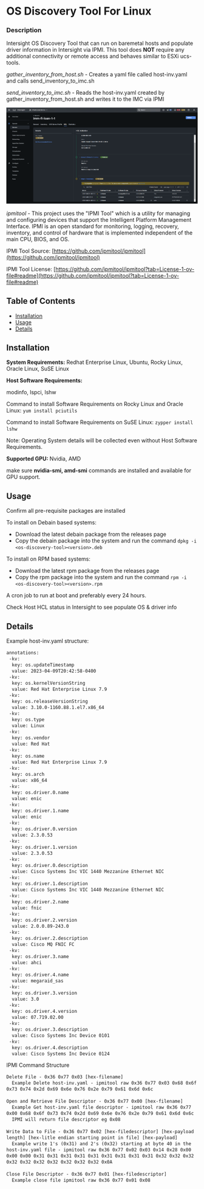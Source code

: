 # OS Discovery Tool For Linux

### Description

Intersight OS Discovery Tool that can run on baremetal hosts and populate driver information in Intersight via IPMI.  This tool does **NOT** require any additional connectivity or remote access and behaves similar to ESXi ucs-tools.

_gather_inventory_from_host.sh_ - Creates a yaml file called host-inv.yaml and calls send_inventory_to_imc.sh

_send_inventory_to_imc.sh_  - Reads the host-inv.yaml created by gather_inventory_from_host.sh and writes it to the IMC via IPMI

![Example Image](Readme-example.png)

_ipmitool_ - This project uses the "IPMI Tool" which is a utility for managing and configuring devices that support
the Intelligent Platform Management Interface.  IPMI is an open standard
for monitoring, logging, recovery, inventory, and control of hardware
that is implemented independent of the main CPU, BIOS, and OS.

IPMI Tool Source: [https://github.com/ipmitool/ipmitool](https://github.com/ipmitool/ipmitool)

IPMI Tool License: [https://github.com/ipmitool/ipmitool?tab=License-1-ov-file#readme](https://github.com/ipmitool/ipmitool?tab=License-1-ov-file#readme)

## Table of Contents

- [Installation](#installation)
- [Usage](#usage)
- [Details](#details)

## Installation
**System Requirements:**
Redhat Enterprise Linux, Ubuntu, Rocky Linux, Oracle Linux, SuSE Linux

**Host Software Requirements:**

modinfo, lspci, lshw

Command to install Software Requirements on Rocky Linux and Oracle Linux: `yum install pciutils`

Command to install Software Requirements on SuSE Linux: `zypper install lshw`

Note: Operating System details will be collected even without Host Software Requirements.

**Supported GPU:** Nvidia, AMD

make sure **nvidia-smi, amd-smi** commands are installed and available for GPU support.

## Usage

Confirm all pre-requisite packages are installed

To install on Debain based systems:
- Download the latest debain package from the releases page
- Copy the debain package into the system and run the command ```dpkg -i <os-discovery-tool><version>.deb```

To install on RPM based systems:
- Download the latest rpm package from the releases page
- Copy the rpm package into the system and run the command ```rpm -i <os-discovery-tool><version>.rpm```

A cron job to run at boot and preferably every 24 hours.

Check Host HCL status in Intersight to see populate OS & driver info

## Details

Example host-inv.yaml structure:
```
annotations:
 -kv:
  key: os.updateTimestamp
  value: 2023-04-09T20:42:58-0400
 -kv:
  key: os.kernelVersionString
  value: Red Hat Enterprise Linux 7.9
 -kv:
  key: os.releaseVersionString
  value: 3.10.0-1160.88.1.el7.x86_64
 -kv:
  key: os.type
  value: Linux
 -kv:
  key: os.vendor
  value: Red Hat
 -kv:
  key: os.name
  value: Red Hat Enterprise Linux 7.9
 -kv:
  key: os.arch
  value: x86_64
 -kv:
  key: os.driver.0.name
  value: enic
 -kv:
  key: os.driver.1.name
  value: enic
 -kv:
  key: os.driver.0.version
  value: 2.3.0.53
 -kv:
  key: os.driver.1.version
  value: 2.3.0.53
 -kv:
  key: os.driver.0.description
  value: Cisco Systems Inc VIC 1440 Mezzanine Ethernet NIC
 -kv:
  key: os.driver.1.description
  value: Cisco Systems Inc VIC 1440 Mezzanine Ethernet NIC
 -kv:
  key: os.driver.2.name
  value: fnic
 -kv:
  key: os.driver.2.version
  value: 2.0.0.89-243.0
 -kv:
  key: os.driver.2.description
  value: Cisco MQ FNIC FC
 -kv:
  key: os.driver.3.name
  value: ahci
 -kv:
  key: os.driver.4.name
  value: megaraid_sas
 -kv:
  key: os.driver.3.version
  value: 3.0
 -kv:
  key: os.driver.4.version
  value: 07.719.02.00
 -kv:
  key: os.driver.3.description
  value: Cisco Systems Inc Device 0101
 -kv:
  key: os.driver.4.description
  value: Cisco Systems Inc Device 0124
```

IPMI Command Structure
```
Delete File - 0x36 0x77 0x03 [hex-filename]
  Example Delete host-inv.yaml - ipmitool raw 0x36 0x77 0x03 0x68 0x6f 0x73 0x74 0x2d 0x69 0x6e 0x76 0x2e 0x79 0x61 0x6d 0x6c

Open and Retrieve File Descriptor - 0x36 0x77 0x00 [hex-filename]
  Example Get host-inv.yaml file descriptor - ipmitool raw 0x36 0x77 0x00 0x68 0x6f 0x73 0x74 0x2d 0x69 0x6e 0x76 0x2e 0x79 0x61 0x6d 0x6c
  IPMI will return file descriptor eg 0x08
 
Write Data to File - 0x36 0x77 0x02 [hex-filedescriptor] [hex-payload length] [hex-litle endian starting point in file] [hex-payload]
  Example write 1's (0x31) and 2's (0x32) starting at byte 40 in the host-inv.yaml file - ipmitool raw 0x36 0x77 0x02 0x03 0x14 0x28 0x00 0x00 0x00 0x31 0x31 0x31 0x31 0x31 0x31 0x31 0x31 0x31 0x32 0x32 0x32 0x32 0x32 0x32 0x32 0x32 0x32 0x32 0x0A
  
Close File Descriptor - 0x36 0x77 0x01 [hex-filedescriptor]
  Example close file ipmitool raw 0x36 0x77 0x01 0x08
```
